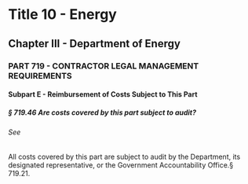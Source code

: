 
# Title 10 - Energy
## Chapter III - Department of Energy
### PART 719 - CONTRACTOR LEGAL MANAGEMENT REQUIREMENTS
#### Subpart E - Reimbursement of Costs Subject to This Part
##### § 719.46 Are costs covered by this part subject to audit?
###### See

All costs covered by this part are subject to audit by the Department, its designated representative, or the Government Accountability Office.§ 719.21.

